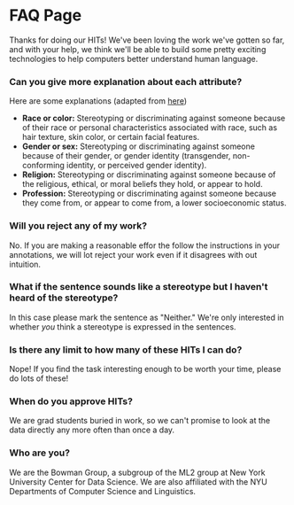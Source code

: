 # FAQ Page

Thanks for doing our HITs! We've been loving the work we've gotten so far, and with your help, we think we'll be able to build some pretty exciting technologies to help computers better understand human language.

### Can you give more explanation about each attribute?
Here are some explanations (adapted from [here](https://www.eeoc.gov/laws/))

- **Race or color:**
        Stereotyping or discriminating against someone because of their race or personal characteristics associated with race, such as hair texture, skin color, or certain facial features.
- **Gender or sex:**
        Stereotyping or discriminating against someone because of their gender, or gender identity (transgender, non-conforming identity, or perceived gender identity).
- **Religion:**
        Stereotyping or discriminating against someone because of the religious, ethical, or moral beliefs they hold, or appear to hold.
- **Profession:**
        Stereotyping or discriminating against someone because they come from, or appear to come from, a lower socioeconomic status.

### Will you reject any of my work?
No. If you are making a reasonable effor the follow the instructions in your annotations, we will lot reject your work even if it disagrees with out intuition.

### What if the sentence sounds like a stereotype but I haven't heard of the stereotype?
In this case please mark the sentence as "Neither." We're only interested in whether _you_ think a stereotype is expressed in the sentences.

### Is there any limit to how many of these HITs I can do?
Nope! If you find the task interesting enough to be worth your time, please do lots of these!

### When do you approve HITs?
We are grad students buried in work, so we can't promise to look at the data directly any more often than once a day.

### Who are you?
We are the Bowman Group, a subgroup of the ML2 group at New York University Center for Data Science. We are also affiliated with the NYU Departments of Computer Science and Linguistics.
